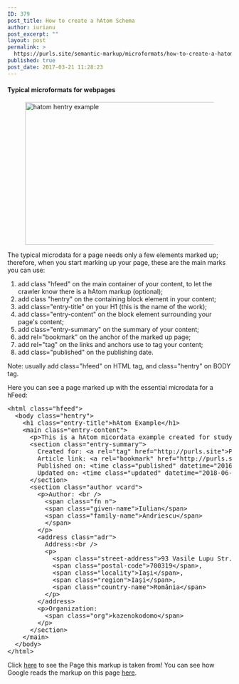 ```yaml
---
ID: 379
post_title: How to create a hAtom Schema
author: iurianu
post_excerpt: ""
layout: post
permalink: >
  https://purls.site/semantic-markup/microformats/how-to-create-a-hatom-schema/
published: true
post_date: 2017-03-21 11:28:23
---
```

<h4>Typical microformats for webpages</h4>

<figure><a href="http://purls.site/wp-content/uploads/2017/03/hentry-1.png"><img src="http://purls.site/wp-content/uploads/2017/03/hentry-1.png" alt="hatom hentry example" width="612" height="320" class="alignnone size-full wp-image-386" /></a></figure>

The typical microdata for a page needs only a few elements marked up; therefore, when you start marking up your page, these are the main marks you can use:
<ol class="pointed">
<li>add class "hfeed" on the main container of your content, to let the crawler know there is a hAtom markup (optional);</li>
<li>add class "hentry" on the containing block element in your content;</li>
<li>add class="entry-title" on your H1 (this is the name of the work);</li>
<li>add class="entry-content" on the block element surrounding your page's content;</li>
<li>add class="entry-summary" on the summary of your content;</li>
<li>add rel="bookmark" on the anchor of the marked up page;</li>
<li>add rel="tag" on the links and anchors use to tag your content;</li>
<li>add class="published" on the publishing date.</li>
</ol>
<p class="note">Note: usually add class="hfeed" on HTML tag, and class="hentry" on BODY tag.</p>

Here you can see a page marked up with the essential microdata for a hFeed:

<pre>
&lt;html class="<span class="tag-attr">hfeed</span>"&gt;
  &lt;body class="<span class="tag-attr">hentry</span>"&gt;
    &lt;h1 class="<span class="tag-attr">entry-title</span>"&gt;hAtom Example&lt;/h1&gt;
    &lt;main class="<span class="tag-attr">entry-content</span>"&gt;
      &lt;p&gt;This is a hAtom micordata example created for study puroposes only.&lt;/p&gt;
      &lt;section class="<span class="tag-attr">entry-summary</span>"&gt;
        Created for: &lt;a rel="<span class="tag-attr">tag</span>" <span class="tag-attr">href</span>="http://purls.site"&gt;PURLS&lt;/a&gt;.   
        Article link: &lt;a rel="<span class="tag-attr">bookmark</span>" <span class="tag-attr">href</span>="http://purls.site/semantic-markup/how-to-create-a-hatom-schema/"&gt;here&lt;/a&gt;.
        Published on: &lt;time class="<span class="tag-attr">published</span>" <span class="tag-attr">datetime</span>="2016-04-25"&gt;April 25, 2016&lt;/time&gt;
        Updated on: &lt;time class="<span class="tag-attr">updated</span>" <span class="tag-attr">datetime</span>="2018-06-07"&gt;June 7, 2018&lt;/time&gt;
      &lt;/section&gt;
      &lt;section class="<span class="tag-attr">author vcard</span>"&gt;
        &lt;p&gt;Author: &lt;br /&gt;
          &lt;span class="<span class="tag-attr">fn n</span>"&gt;
          &lt;span class="<span class="tag-attr">given-name</span>"&gt;Iulian&lt;/span&gt;
          &lt;span class="<span class="tag-attr">family-name</span>"&gt;Andriescu&lt;/span&gt;
          &lt;/span&gt;        
        &lt;/p&gt;
        &lt;address class="<span class="tag-attr">adr</span>"&gt;
          Address:&lt;br /&gt;
          &lt;p&gt;
            &lt;span class="<span class="tag-attr">street-address</span>"&gt;93 Vasile Lupu Str.&lt;/span&gt;, 
            &lt;span class="<span class="tag-attr">postal-code</span>"&gt;700319&lt;/span&gt;, 
            &lt;span class="<span class="tag-attr">locality</span>"&gt;Iaşi&lt;/span&gt;, 
            &lt;span class="<span class="tag-attr">region</span>"&gt;Iaşi&lt;/span&gt;, 
            &lt;span class="<span class="tag-attr">country-name</span>"&gt;România&lt;/span&gt;
          &lt;/p&gt;
        &lt;/address&gt;
        &lt;p&gt;Organization: 
          &lt;span class="<span class="tag-attr">org</span>"&gt;kazenokodomo&lt;/span&gt;        
        &lt;/p&gt;
      &lt;/section&gt;
    &lt;/main&gt;
  &lt;/body&gt;
&lt;/html&gt;
</pre>

Click <a rel="alternate" target="_blank" href="http://purls.site/cdn/hatom-example.html">here</a> to see the Page this markup is taken from!
You can see how Google reads the markup on this page <a href="https://search.google.com/structured-data/testing-tool/u/0/#url=http%3A%2F%2Fpurls.site%2Fcdn%2Fhatom-example.html" target="_blank">here</a>.